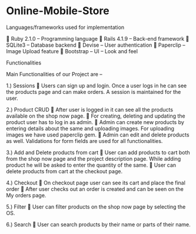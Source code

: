 # Online-Mobile-Store

Languages/frameworks used for implementation

 Ruby 2.1.0 – Programming language
 Rails 4.1.9 – Back-end framework
 SQLite3 – Database backend
 Devise – User authentication
 Paperclip – Image Upload feature
 Bootstrap – UI – Look and feel

Functionalities

Main Functionalities of our Project are –

1.) Sessions
 Users can sign up and login. Once a user logs in he can see the products page and can make orders. A session is maintained for the user.

2.) Product CRUD
 After user is logged in it can see all the products available on the shop now page.
 For creating, deleting and updating the product user has to log in as admin.
 Admin can create new products by entering details about the same and uploading images. For uploading images we have used paperclip gem.
 Admin can edit and delete products as well. Validations for form fields are used for all functionalities.

3.) Add and Delete products from cart
 User can add products to cart both from the shop now page and the project description page. While adding product he will be asked to enter the quantity of the same.
 User can delete products from cart at the checkout page.

4.) Checkout
 On checkout page user can see its cart and place the final order
 After user checks out an order is created and can be seen on the My orders page.

5.) Filter
 User can filter products on the shop now page by selecting the OS.

6.) Search
 User can search products by their name or parts of their name.
